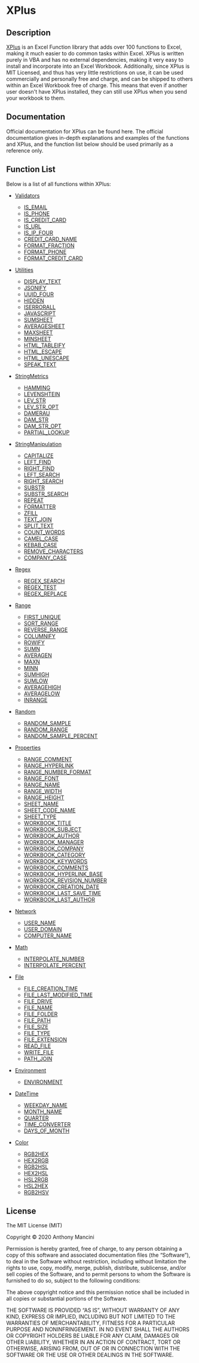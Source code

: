 # XPlus

## Description

[XPlus](http://x-vba.com/xplus) is an Excel Function library that adds over 100 functions to Excel, making it much
easier to do common tasks within Excel. XPlus is written purely in VBA and has no 
external dependencies, making it very easy to install and incorporate into an Excel
Workbook. Additionally, since XPlus is MIT Licensed, and thus has very little restrictions
on use, it can be used commercially and personally free and charge, and can be shipped
to others within an Excel Workbook free of charge. This means that even if another user
doesn't have XPlus installed, they can still use XPlus when you send your workbook to
them. 

## Documentation

Official documentation for XPlus can be found here. The official documentation gives
in-depth explanations and examples of the functions and XPlus, and the function list
below should be used primarily as a reference only.

## Function List

Below is a list of all functions within XPlus:

 * [Validators](http://x-vba.com/xplus/validators.html)
   - [IS\_EMAIL](http://x-vba.com/xplus/validators.html#IS_EMAIL)
   - [IS\_PHONE](http://x-vba.com/xplus/validators.html#IS_PHONE)
   - [IS\_CREDIT\_CARD](http://x-vba.com/xplus/validators.html#IS_CREDIT_CARD)
   - [IS\_URL](http://x-vba.com/xplus/validators.html#IS_URL)
   - [IS\_IP\_FOUR](http://x-vba.com/xplus/validators.html#IS_IP_FOUR)
   - [CREDIT\_CARD\_NAME](http://x-vba.com/xplus/validators.html#CREDIT_CARD_NAME)
   - [FORMAT\_FRACTION](http://x-vba.com/xplus/validators.html#FORMAT_FRACTION)
   - [FORMAT\_PHONE](http://x-vba.com/xplus/validators.html#FORMAT_PHONE)
   - [FORMAT\_CREDIT\_CARD](http://x-vba.com/xplus/validators.html#FORMAT_CREDIT_CARD)

 * [Utilities](http://x-vba.com/xplus/utilities.html)
   - [DISPLAY\_TEXT](http://x-vba.com/xplus/utilities.html#DISPLAY_TEXT)
   - [JSONIFY](http://x-vba.com/xplus/utilities.html#JSONIFY)
   - [UUID\_FOUR](http://x-vba.com/xplus/utilities.html#UUID_FOUR)
   - [HIDDEN](http://x-vba.com/xplus/utilities.html#HIDDEN)
   - [ISERRORALL](http://x-vba.com/xplus/utilities.html#ISERRORALL)
   - [JAVASCRIPT](http://x-vba.com/xplus/utilities.html#JAVASCRIPT)
   - [SUMSHEET](http://x-vba.com/xplus/utilities.html#SUMSHEET)
   - [AVERAGESHEET](http://x-vba.com/xplus/utilities.html#AVERAGESHEET)
   - [MAXSHEET](http://x-vba.com/xplus/utilities.html#MAXSHEET)
   - [MINSHEET](http://x-vba.com/xplus/utilities.html#MINSHEET)
   - [HTML\_TABLEIFY](http://x-vba.com/xplus/utilities.html#HTML_TABLEIFY)
   - [HTML\_ESCAPE](http://x-vba.com/xplus/utilities.html#HTML_ESCAPE)
   - [HTML\_UNESCAPE](http://x-vba.com/xplus/utilities.html#HTML_UNESCAPE)
   - [SPEAK\_TEXT](http://x-vba.com/xplus/utilities.html#SPEAK_TEXT)

 * [StringMetrics](http://x-vba.com/xplus/string-metrics.html)
   - [HAMMING](http://x-vba.com/xplus/string-metrics.html#HAMMING)
   - [LEVENSHTEIN](http://x-vba.com/xplus/string-metrics.html#LEVENSHTEIN)
   - [LEV\_STR](http://x-vba.com/xplus/string-metrics.html#LEV_STR)
   - [LEV\_STR\_OPT](http://x-vba.com/xplus/string-metrics.html#LEV_STR_OPT)
   - [DAMERAU](http://x-vba.com/xplus/string-metrics.html#DAMERAU)
   - [DAM\_STR](http://x-vba.com/xplus/string-metrics.html#DAM_STR)
   - [DAM\_STR\_OPT](http://x-vba.com/xplus/string-metrics.html#DAM_STR_OPT)
   - [PARTIAL\_LOOKUP](http://x-vba.com/xplus/string-metrics.html#PARTIAL_LOOKUP)

 * [StringManipulation](http://x-vba.com/xplus/string-manipulation.html)
   - [CAPITALIZE](http://x-vba.com/xplus/string-manipulation.html#CAPITALIZE)
   - [LEFT\_FIND](http://x-vba.com/xplus/string-manipulation.html#LEFT_FIND)
   - [RIGHT\_FIND](http://x-vba.com/xplus/string-manipulation.html#RIGHT_FIND)
   - [LEFT\_SEARCH](http://x-vba.com/xplus/string-manipulation.html#LEFT_SEARCH)
   - [RIGHT\_SEARCH](http://x-vba.com/xplus/string-manipulation.html#RIGHT_SEARCH)
   - [SUBSTR](http://x-vba.com/xplus/string-manipulation.html#SUBSTR)
   - [SUBSTR\_SEARCH](http://x-vba.com/xplus/string-manipulation.html#SUBSTR_SEARCH)
   - [REPEAT](http://x-vba.com/xplus/string-manipulation.html#REPEAT)
   - [FORMATTER](http://x-vba.com/xplus/string-manipulation.html#FORMATTER)
   - [ZFILL](http://x-vba.com/xplus/string-manipulation.html#ZFILL)
   - [TEXT\_JOIN](http://x-vba.com/xplus/string-manipulation.html#TEXT_JOIN)
   - [SPLIT\_TEXT](http://x-vba.com/xplus/string-manipulation.html#SPLIT_TEXT)
   - [COUNT\_WORDS](http://x-vba.com/xplus/string-manipulation.html#COUNT_WORDS)
   - [CAMEL\_CASE](http://x-vba.com/xplus/string-manipulation.html#CAMEL_CASE)
   - [KEBAB\_CASE](http://x-vba.com/xplus/string-manipulation.html#KEBAB_CASE)
   - [REMOVE\_CHARACTERS](http://x-vba.com/xplus/string-manipulation.html#REMOVE_CHARACTERS)
   - [COMPANY\_CASE](http://x-vba.com/xplus/string-manipulation.html#COMPANY_CASE)

 * [Regex](http://x-vba.com/xplus/regex.html)
   - [REGEX\_SEARCH](http://x-vba.com/xplus/regex.html#REGEX_SEARCH)
   - [REGEX\_TEST](http://x-vba.com/xplus/regex.html#REGEX_TEST)
   - [REGEX\_REPLACE](http://x-vba.com/xplus/regex.html#REGEX_REPLACE)

 * [Range](http://x-vba.com/xplus/range.html)
   - [FIRST\_UNIQUE](http://x-vba.com/xplus/range.html#FIRST_UNIQUE)
   - [SORT\_RANGE](http://x-vba.com/xplus/range.html#SORT_RANGE)
   - [REVERSE\_RANGE](http://x-vba.com/xplus/range.html#REVERSE_RANGE)
   - [COLUMNIFY](http://x-vba.com/xplus/range.html#COLUMNIFY)
   - [ROWIFY](http://x-vba.com/xplus/range.html#ROWIFY)
   - [SUMN](http://x-vba.com/xplus/range.html#SUMN)
   - [AVERAGEN](http://x-vba.com/xplus/range.html#AVERAGEN)
   - [MAXN](http://x-vba.com/xplus/range.html#MAXN)
   - [MINN](http://x-vba.com/xplus/range.html#MINN)
   - [SUMHIGH](http://x-vba.com/xplus/range.html#SUMHIGH)
   - [SUMLOW](http://x-vba.com/xplus/range.html#SUMLOW)
   - [AVERAGEHIGH](http://x-vba.com/xplus/range.html#AVERAGEHIGH)
   - [AVERAGELOW](http://x-vba.com/xplus/range.html#AVERAGELOW)
   - [INRANGE](http://x-vba.com/xplus/range.html#INRANGE)

 * [Random](http://x-vba.com/xplus/random.html)
   - [RANDOM\_SAMPLE](http://x-vba.com/xplus/random.html#RANDOM_SAMPLE)
   - [RANDOM\_RANGE](http://x-vba.com/xplus/random.html#RANDOM_RANGE)
   - [RANDOM\_SAMPLE\_PERCENT](http://x-vba.com/xplus/random.html#RANDOM_SAMPLE_PERCENT)

 * [Properties](http://x-vba.com/xplus/properties.html)
   - [RANGE\_COMMENT](http://x-vba.com/xplus/properties.html#RANGE_COMMENT)
   - [RANGE\_HYPERLINK](http://x-vba.com/xplus/properties.html#RANGE_HYPERLINK)
   - [RANGE\_NUMBER\_FORMAT](http://x-vba.com/xplus/properties.html#RANGE_NUMBER_FORMAT)
   - [RANGE\_FONT](http://x-vba.com/xplus/properties.html#RANGE_FONT)
   - [RANGE\_NAME](http://x-vba.com/xplus/properties.html#RANGE_NAME)
   - [RANGE\_WIDTH](http://x-vba.com/xplus/properties.html#RANGE_WIDTH)
   - [RANGE\_HEIGHT](http://x-vba.com/xplus/properties.html#RANGE_HEIGHT)
   - [SHEET\_NAME](http://x-vba.com/xplus/properties.html#SHEET_NAME)
   - [SHEET\_CODE\_NAME](http://x-vba.com/xplus/properties.html#SHEET_CODE_NAME)
   - [SHEET\_TYPE](http://x-vba.com/xplus/properties.html#SHEET_TYPE)
   - [WORKBOOK\_TITLE](http://x-vba.com/xplus/properties.html#WORKBOOK_TITLE)
   - [WORKBOOK\_SUBJECT](http://x-vba.com/xplus/properties.html#WORKBOOK_SUBJECT)
   - [WORKBOOK\_AUTHOR](http://x-vba.com/xplus/properties.html#WORKBOOK_AUTHOR)
   - [WORKBOOK\_MANAGER](http://x-vba.com/xplus/properties.html#WORKBOOK_MANAGER)
   - [WORKBOOK\_COMPANY](http://x-vba.com/xplus/properties.html#WORKBOOK_COMPANY)
   - [WORKBOOK\_CATEGORY](http://x-vba.com/xplus/properties.html#WORKBOOK_CATEGORY)
   - [WORKBOOK\_KEYWORDS](http://x-vba.com/xplus/properties.html#WORKBOOK_KEYWORDS)
   - [WORKBOOK\_COMMENTS](http://x-vba.com/xplus/properties.html#WORKBOOK_COMMENTS)
   - [WORKBOOK\_HYPERLINK\_BASE](http://x-vba.com/xplus/properties.html#WORKBOOK_HYPERLINK_BASE)
   - [WORKBOOK\_REVISION\_NUMBER](http://x-vba.com/xplus/properties.html#WORKBOOK_REVISION_NUMBER)
   - [WORKBOOK\_CREATION\_DATE](http://x-vba.com/xplus/properties.html#WORKBOOK_CREATION_DATE)
   - [WORKBOOK\_LAST\_SAVE\_TIME](http://x-vba.com/xplus/properties.html#WORKBOOK_LAST_SAVE_TIME)
   - [WORKBOOK\_LAST\_AUTHOR](http://x-vba.com/xplus/properties.html#WORKBOOK_LAST_AUTHOR)

 * [Network](http://x-vba.com/xplus/network.html)
   - [USER\_NAME](http://x-vba.com/xplus/network.html#USER_NAME)
   - [USER\_DOMAIN](http://x-vba.com/xplus/network.html#USER_DOMAIN)
   - [COMPUTER\_NAME](http://x-vba.com/xplus/network.html#COMPUTER_NAME)

 * [Math](http://x-vba.com/xplus/math.html)
   - [INTERPOLATE\_NUMBER](http://x-vba.com/xplus/math.html#INTERPOLATE_NUMBER)
   - [INTERPOLATE\_PERCENT](http://x-vba.com/xplus/math.html#INTERPOLATE_PERCENT)

 * [File](http://x-vba.com/xplus/file.html)
   - [FILE\_CREATION\_TIME](http://x-vba.com/xplus/file.html#FILE_CREATION_TIME)
   - [FILE\_LAST\_MODIFIED\_TIME](http://x-vba.com/xplus/file.html#FILE_LAST_MODIFIED_TIME)
   - [FILE\_DRIVE](http://x-vba.com/xplus/file.html#FILE_DRIVE)
   - [FILE\_NAME](http://x-vba.com/xplus/file.html#FILE_NAME)
   - [FILE\_FOLDER](http://x-vba.com/xplus/file.html#FILE_FOLDER)
   - [FILE\_PATH](http://x-vba.com/xplus/file.html#FILE_PATH)
   - [FILE\_SIZE](http://x-vba.com/xplus/file.html#FILE_SIZE)
   - [FILE\_TYPE](http://x-vba.com/xplus/file.html#FILE_TYPE)
   - [FILE\_EXTENSION](http://x-vba.com/xplus/file.html#FILE_EXTENSION)
   - [READ\_FILE](http://x-vba.com/xplus/file.html#READ_FILE)
   - [WRITE\_FILE](http://x-vba.com/xplus/file.html#WRITE_FILE)
   - [PATH\_JOIN](http://x-vba.com/xplus/file.html#PATH_JOIN)

 * [Environment](http://x-vba.com/xplus/environment.html)
   - [ENVIRONMENT](http://x-vba.com/xplus/environment.html#ENVIRONMENT)

 * [DateTime](http://x-vba.com/xplus/date-time.html)
   - [WEEKDAY\_NAME](http://x-vba.com/xplus/date-time.html#WEEKDAY_NAME)
   - [MONTH\_NAME](http://x-vba.com/xplus/date-time.html#MONTH_NAME)
   - [QUARTER](http://x-vba.com/xplus/date-time.html#QUARTER)
   - [TIME\_CONVERTER](http://x-vba.com/xplus/date-time.html#TIME_CONVERTER)
   - [DAYS\_OF\_MONTH](http://x-vba.com/xplus/date-time.html#DAYS_OF_MONTH)

 * [Color](http://x-vba.com/xplus/color.html)
   - [RGB2HEX](http://x-vba.com/xplus/color.html#RGB2HEX)
   - [HEX2RGB](http://x-vba.com/xplus/color.html#HEX2RGB)
   - [RGB2HSL](http://x-vba.com/xplus/color.html#RGB2HSL)
   - [HEX2HSL](http://x-vba.com/xplus/color.html#HEX2HSL)
   - [HSL2RGB](http://x-vba.com/xplus/color.html#HSL2RGB)
   - [HSL2HEX](http://x-vba.com/xplus/color.html#HSL2HEX)
   - [RGB2HSV](http://x-vba.com/xplus/color.html#RGB2HSV)

## License

The MIT License (MIT)

Copyright © 2020 Anthony Mancini

Permission is hereby granted, free of charge, to any person obtaining a copy of this software and associated documentation files (the “Software”), to deal in the Software without restriction, including without limitation the rights to use, copy, modify, merge, publish, distribute, sublicense, and/or sell copies of the Software, and to permit persons to whom the Software is furnished to do so, subject to the following conditions:

The above copyright notice and this permission notice shall be included in all copies or substantial portions of the Software.

THE SOFTWARE IS PROVIDED “AS IS”, WITHOUT WARRANTY OF ANY KIND, EXPRESS OR IMPLIED, INCLUDING BUT NOT LIMITED TO THE WARRANTIES OF MERCHANTABILITY, FITNESS FOR A PARTICULAR PURPOSE AND NONINFRINGEMENT. IN NO EVENT SHALL THE AUTHORS OR COPYRIGHT HOLDERS BE LIABLE FOR ANY CLAIM, DAMAGES OR OTHER LIABILITY, WHETHER IN AN ACTION OF CONTRACT, TORT OR OTHERWISE, ARISING FROM, OUT OF OR IN CONNECTION WITH THE SOFTWARE OR THE USE OR OTHER DEALINGS IN THE SOFTWARE. 
